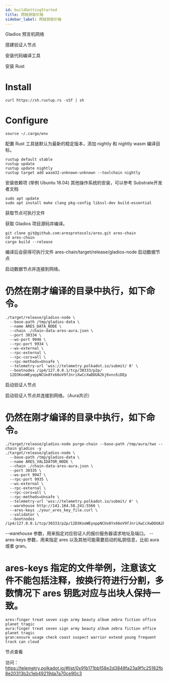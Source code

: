 ```yaml
---
id: buildGettingStarted
title: 跨链获取价格
sidebar_label: 跨链获取价格
---
```



Gladios 预言机网络

搭建验证人节点

安装代码编译工具

安装 Rust
# Install
```
curl https://sh.rustup.rs -sSf | sh
```
# Configure
```
source ~/.cargo/env
```
配置 Rust 工具链默认为最新的稳定版本，添加 nightly 和 nightly wasm 编译目标。
```
rustup default stable
rustup update
rustup update nightly
rustup target add wasm32-unknown-unknown --toolchain nightly
```
安装依赖项 (举例 Ubuntu 18.04) 其他操作系统的安装，可以参考 Substrate开发者文档
```
sudo apt update
sudo apt install make clang pkg-config libssl-dev build-essential
```
获取节点可执行文件

获取 Gladios 项目源码并编译。
```
git clone git@github.com:aresprotocols/ares.git ares-chain
cd ares-chain
cargo build --release
```
编译后会获得可执行文件 
ares-chain/target/release/gladios-node
启动数据节点

启动数据节点并连接到网络。
# 仍然在刚才编译的目录中执行，如下命令。
```
./target/release/gladios-node \
  --base-path /tmp/gladios-data \
  --name ARES_DATA_NODE \
  --chain ./chain-data-ares-aura.json \
  --port 30334 \
  --ws-port 9946 \ 
  --rpc-port 9934 \
  --ws-external \
  --rpc-external \
  --rpc-cors=all \
  --rpc-methods=Unsafe \
  --telemetry-url 'wss://telemetry.polkadot.io/submit/ 0' \
  --bootnodes /ip4/127.0.0.1/tcp/30333/p2p/
  12D3KooWEyoppNCUx8Yx66oV9fJnriXwCcXwDDUA2kj6vnc6iDEp
  ```
启动验证人节点

启动验证人节点并连接到网络。（Aura共识）
# 仍然在刚才编译的目录中执行，如下命令。
```
./target/release/gladios-node purge-chain --base-path /tmp/aura/two --chain gladios -y
./target/release/gladios-node \
  --base-path /tmp/gladios-data \
  --name ARES_VALIDATOR_NODE \
  --chain ./chain-data-ares-aura.json \
  --port 30335 \
  --ws-port 9947 \
  --rpc-port 9935 \
  --ws-external \
  --rpc-external \
  --rpc-cors=all \
  --rpc-methods=Unsafe \
  --telemetry-url 'wss://telemetry.polkadot.io/submit/ 0' \
  --warehouse http://141.164.58.241:5566 \
  --ares-keys ./your_ares_key_file.curl \
  --validator \
  --bootnodes /ip4/127.0.0.1/tcp/30333/p2p/12D3KooWEyoppNCUx8Yx66oV9fJnriXwCcXwDDUA2kj6vnc6iDEp
```
--warehouse 参数，用来指定对应验证人的报价服务器请求地址及端口。
--ares-keys 参数，用来指定 ares 以及其他可能需要启动的私钥信息，比如 aura 或者 gran。
# ares-keys 指定的文件举例，注意该文件不能包括注释，按换行符进行分割，多数情况下 ares 钥匙对应与出块人保持一致。
```
ares:finger treat seven sign army beauty album zebra fiction office planet tragic
aura:finger treat seven sign army beauty album zebra fiction office planet tragic
gran:ensure usage check coast suspect warrior extend young frequent track can cloud
```
节点查看

访问：https://telemetry.polkadot.io/#list/0x91b171bb158e2d3848fa23a9f1c25182fb8e20313b2c1eb49219da7a70ce90c3